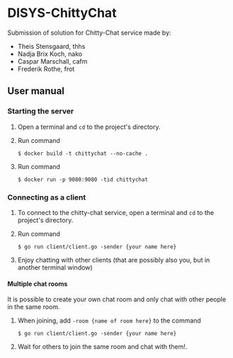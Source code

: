 # DISYS-ChittyChat

Submission of solution for Chitty-Chat service made by:

- Theis Stensgaard, thhs
- Nadja Brix Koch, nako
- Caspar Marschall, cafm
- Frederik Rothe, frot

## User manual

### Starting the server

1. Open a terminal and `cd` to the project's directory.

2. Run command

    `$ docker build -t chittychat --no-cache .`

3. Run command

    `$ docker run -p 9080:9080 -tid chittychat`

### Connecting as a client

1. To connect to the chitty-chat service, open a terminal and `cd` to the project's directory.

2. Run command

    `$ go run client/client.go -sender {your name here}`

3. Enjoy chatting with other clients (that are possibly also you, but in another terminal window)

#### Multiple chat rooms

It is possible to create your own chat room and only chat with other people in the same room.

1. When joining, add `-room {name of room here}` to the command

    `$ go run client/client.go -sender {your name here}`

2. Wait for others to join the same room and chat with them!.